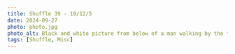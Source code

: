 ```yaml
---
title: Shuffle 39 - 19/12/5
date: 2024-09-27
photo: photo.jpg
photo_alt: Black and white picture from below of a man walking by the top of the stairs
tags: [Shuffle, Misc]
---
```

